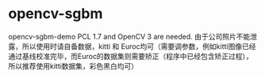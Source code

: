 # opencv-sgbm
opencv-sgbm-demo
PCL 1.7 and OpenCV 3 are needed.
由于公司照片不能泄露，所以使用时请自备数据，kitti 和 Euroc均可（需要调参数，例如kitti图像已经通过基线校准完毕，而Euroc的数据集则需要矫正（程序中已经包含矫正过程），所以推荐使用kitti数据集，彩色黑白均可）
